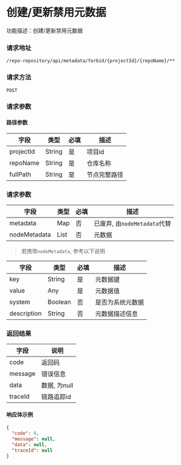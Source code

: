 # 创建/更新禁用元数据
功能描述：创建/更新禁用元数据

### 请求地址
```
/repo-repository/api/metadata/forbid/{projectId}/{repoName}/**
```

### 请求方法
`POST`
### 请求参数

#### 路径参数

| 字段        | 类型     | 必填  | 描述     |
|-----------|--------|-----|--------|
| projectId | String | 是   | 项目id   |
| repoName  | String | 是   | 仓库名称   |
| fullPath  | String | 是   | 节点完整路径 |

### 请求参数

| 字段           | 类型   | 必填  | 描述                     |
|--------------|------|-----|------------------------|
| metadata     | Map  | 否   | 已废弃, 由`nodeMetadata`代替 |
| nodeMetadata | List | 否   | 元数据                    |

> 若携带`nodeMetadata`, 参考以下说明

| 字段          | 类型      | 必填  | 描述       |
|-------------|---------|-----|----------|
| key         | String  | 是   | 元数据键     |
| value       | Any     | 是   | 元数据值     |
| system      | Boolean | 否   | 是否为系统元数据 |
| description | String  | 否   | 元数据描述信息  |

### 返回结果

| 字段      | 说明        |
|---------|-----------|
| code    | 返回码       |
| message | 错误信息      |
| data    | 数据, 为null |
| traceId | 链路追踪id    |

#### 响应体示例

```json
{
  "code": 0,
  "message": null,
  "data": null,
  "traceId": null
}
```
